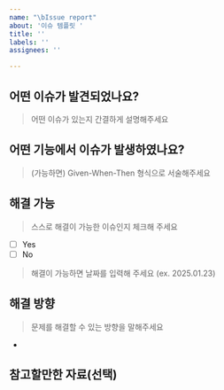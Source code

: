 ```yaml
---
name: "\bIssue report"
about: '이슈 템플릿 '
title: ''
labels: ''
assignees: ''

---
```


## 어떤 이슈가 발견되었나요?

> 어떤 이슈가 있는지 간결하게 설명해주세요

## 어떤 기능에서 이슈가 발생하였나요?

> (가능하면) Given-When-Then 형식으로 서술해주세요

## 해결 가능

> 스스로 해결이 가능한 이슈인지 체크해 주세요
- [ ] Yes
- [ ] No

> 해결이 가능하면 날짜를 입력해 주세요 (ex. 2025.01.23)

## 해결 방향

> 문제를 해결할 수 있는 방향을 말해주세요

- 

## 참고할만한 자료(선택)
